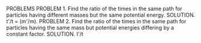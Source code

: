 PROBLEMS
PROBLEM 1. Find the ratio of the times in the same path for particles having different
masses but the same potential energy.
SOLUTION. t'/t = (m'/m).
PROBLEM 2. Find the ratio of the times in the same path for particles having the same mass
but potential energies differing by a constant factor.
SOLUTION. I'/t
